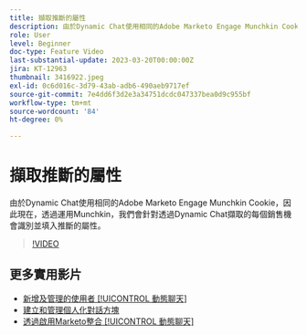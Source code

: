 ```yaml
---
title: 擷取推斷的屬性
description: 由於Dynamic Chat使用相同的Adobe Marketo Engage Munchkin Cookie，因此透過運用Munchkin，我們現在會針對透過Dynamic Chat擷取的每個銷售機會識別並填入推斷的屬性
role: User
level: Beginner
doc-type: Feature Video
last-substantial-update: 2023-03-20T00:00:00Z
jira: KT-12963
thumbnail: 3416922.jpeg
exl-id: 0c6d016c-3d79-43ab-adb6-490aeb9717ef
source-git-commit: 7e4dd6f3d2e3a34751dcdc047337bea0d9c955bf
workflow-type: tm+mt
source-wordcount: '84'
ht-degree: 0%

---
```


# 擷取推斷的屬性

由於Dynamic Chat使用相同的Adobe Marketo Engage Munchkin Cookie，因此現在，透過運用Munchkin，我們會針對透過Dynamic Chat擷取的每個銷售機會識別並填入推斷的屬性。

>[!VIDEO](https://video.tv.adobe.com/v/3416922/?quality=12&learn=on)

## 更多實用影片

* [新增及管理的使用者 [!UICONTROL 動態聊天] ](user-management.md)
* [建立和管理個人化對話方塊](dialogue-management.md)
* [透過啟用Marketo整合 [!UICONTROL 動態聊天] ](marketo-integration.md)
